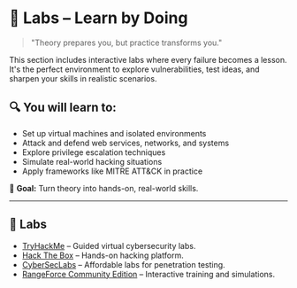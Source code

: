 # 🧪 Labs – Learn by Doing

> "Theory prepares you, but practice transforms you."

This section includes interactive labs where every failure becomes a lesson. It's the perfect environment to explore vulnerabilities, test ideas, and sharpen your skills in realistic scenarios.

## 🔍 You will learn to:

- Set up virtual machines and isolated environments
- Attack and defend web services, networks, and systems
- Explore privilege escalation techniques
- Simulate real-world hacking situations
- Apply frameworks like MITRE ATT&CK in practice

🧠 **Goal:** Turn theory into hands-on, real-world skills.

---

## 🧪 Labs

- [TryHackMe](https://tryhackme.com/) – Guided virtual cybersecurity labs.
- [Hack The Box](https://www.hackthebox.com/) – Hands-on hacking platform.
- [CyberSecLabs](https://www.cyberseclabs.co.uk/) – Affordable labs for penetration testing.
- [RangeForce Community Edition](https://www.rangeforce.com/community-edition) – Interactive training and simulations.
